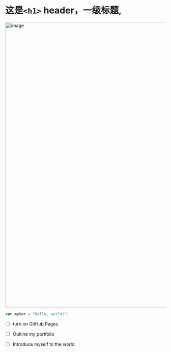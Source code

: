 # 这是`<h1>` header，一级标题,
<img width="896" height="896" alt="image" src="https://github.com/user-attachments/assets/974bbd7c-0d69-4d1d-a3bc-9f72d4552882" />

``` javascript
var myVar = "Hello, world!";
```
- [ ] turn on GitHub Pages
- [ ] Outline my portfolio
- [ ] Introduce myself to the world



